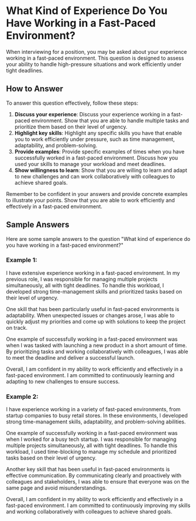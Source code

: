 What Kind of Experience Do You Have Working in a Fast-Paced Environment?
=============================================================================================

When interviewing for a position, you may be asked about your experience working in a fast-paced environment. This question is designed to assess your ability to handle high-pressure situations and work efficiently under tight deadlines.

How to Answer
-------------

To answer this question effectively, follow these steps:

1. **Discuss your experience**: Discuss your experience working in a fast-paced environment. Show that you are able to handle multiple tasks and prioritize them based on their level of urgency.
2. **Highlight key skills**: Highlight any specific skills you have that enable you to work efficiently under pressure, such as time management, adaptability, and problem-solving.
3. **Provide examples**: Provide specific examples of times when you have successfully worked in a fast-paced environment. Discuss how you used your skills to manage your workload and meet deadlines.
4. **Show willingness to learn**: Show that you are willing to learn and adapt to new challenges and can work collaboratively with colleagues to achieve shared goals.

Remember to be confident in your answers and provide concrete examples to illustrate your points. Show that you are able to work efficiently and effectively in a fast-paced environment.

Sample Answers
--------------

Here are some sample answers to the question "What kind of experience do you have working in a fast-paced environment?"

### Example 1:

I have extensive experience working in a fast-paced environment. In my previous role, I was responsible for managing multiple projects simultaneously, all with tight deadlines. To handle this workload, I developed strong time-management skills and prioritized tasks based on their level of urgency.

One skill that has been particularly useful in fast-paced environments is adaptability. When unexpected issues or changes arose, I was able to quickly adjust my priorities and come up with solutions to keep the project on track.

One example of successfully working in a fast-paced environment was when I was tasked with launching a new product in a short amount of time. By prioritizing tasks and working collaboratively with colleagues, I was able to meet the deadline and deliver a successful launch.

Overall, I am confident in my ability to work efficiently and effectively in a fast-paced environment. I am committed to continuously learning and adapting to new challenges to ensure success.

### Example 2:

I have experience working in a variety of fast-paced environments, from startup companies to busy retail stores. In these environments, I developed strong time-management skills, adaptability, and problem-solving abilities.

One example of successfully working in a fast-paced environment was when I worked for a busy tech startup. I was responsible for managing multiple projects simultaneously, all with tight deadlines. To handle this workload, I used time-blocking to manage my schedule and prioritized tasks based on their level of urgency.

Another key skill that has been useful in fast-paced environments is effective communication. By communicating clearly and proactively with colleagues and stakeholders, I was able to ensure that everyone was on the same page and avoid misunderstandings.

Overall, I am confident in my ability to work efficiently and effectively in a fast-paced environment. I am committed to continuously improving my skills and working collaboratively with colleagues to achieve shared goals.
